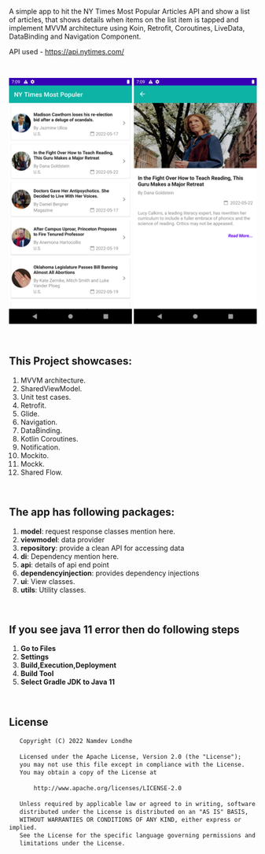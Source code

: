 A simple app to hit the NY Times Most Popular Articles API and show a list of articles, that shows details when items on the list item is tapped and implement MVVM architecture using Koin, Retrofit, Coroutines, LiveData, DataBinding and Navigation Component.

API used - https://api.nytimes.com/

<br>
<p align="center">
    <img src="screenshot1.png" width="250"/>
    <img src="screenshot2.png" width="250"/>
</p>
<br>
    
## This Project showcases:
1. MVVM architecture.
2. SharedViewModel.
3. Unit test cases.
4. Retrofit.
5. Glide.
6. Navigation.
7. DataBinding.
8. Kotlin Coroutines.
9. Notification.
10. Mockito.
11. Mockk.
12. Shared Flow.
<br>

## The app has following packages:
1. **model**: request response classes mention here.
2. **viewmodel**: data provider
3. **repository**: provide a clean API for accessing data
4. **di**: Dependency mention here.
5. **api**: details of api end point
6. **dependencyinjection**: provides dependency injections
7. **ui**: View classes.
8. **utils**: Utility classes.
<br>

## If you see java 11 error then do following steps
1. **Go to Files**
2. **Settings**
4. **Build,Execution,Deployment**
5. **Build Tool**
6. **Select Gradle JDK to Java 11**
<br>

## License
```
   Copyright (C) 2022 Namdev Londhe

   Licensed under the Apache License, Version 2.0 (the "License");
   you may not use this file except in compliance with the License.
   You may obtain a copy of the License at

       http://www.apache.org/licenses/LICENSE-2.0

   Unless required by applicable law or agreed to in writing, software
   distributed under the License is distributed on an "AS IS" BASIS,
   WITHOUT WARRANTIES OR CONDITIONS OF ANY KIND, either express or implied.
   See the License for the specific language governing permissions and
   limitations under the License.
